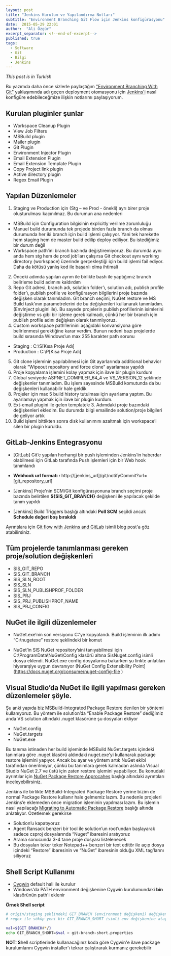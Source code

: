 ```yaml
---
layout: post
title: "Jenkins Kurulum ve Yapılandırma Notları"
subtitle: "Environment Branching Git Flow için Jenkins konfigürasyonu"
date:  2015-05-29 22:01
author:  "Ali Özgür"
excerpt_separator: <!--end-of-excerpt-->
published: true
tags: 
  - Software
  - Git
  - Bilgi
  - Jenkins
---
```

*This post is in Turkish*

Bu yazımda daha önce sizlerle paylaştığım ["Environment Branching With Git"](http://aliozgur.net/2015/05/13/bilgi-softdev-git-workflow/) yaklaşımında adı geçen deployment otomasyonu için
[Jenkins'i](https://jenkins-ci.org/) nasıl konfigüre edebileceğmize ilişkin notlarımı paylaşıyorum.

<!--end-of-excerpt-->

## Kurulan pluginler şunlar

* Workspace Cleanup Plugin
* View Job Filters
* MSBuild plugin
* Mailer plugin
* Git Plugin
* Environment Injector Plugin
* Email Extension Plugin
* Email Extension Template Plugin
* Copy Project link plugin
* Active directory plugin
* Regex Email Plugin

## Yapılan Düzenlemeler

1. Staging ve Production için (Stg – ve Prod - önekli) ayrı birer proje oluşturulması kaçınılmaz. Bu durumun ana nedenleri
 * MSBuild için Configuration bilgisinin explicitly verilme zorunluluğu
 * Manuel build durumunda tek projede birden fazla branch da olması durumunda her iki branch için build işlemi çalışıyor. Yani tek harekette hem staging hem de master build edilip deploy ediliyor. Bu istediğimiz bir durum değil 
 * Workspace path’ini branch bazında değiştiremiyoruz. Bu durumda aynı anda hem stg hem de prod job’ları çalışırsa Git checkout aynı working directory (workspace) üzerinde gerçekleştiği için build işlemi fail ediyor. Daha da kötüsü yanlış kod ile başarılı olma ihtimali
2. Önceki adımda yapılan ayrım ile birlikte bash ile yaptığımız branch belirleme build adımını kaldırdım
3. Repo Git adresi, branch adı, solution folder’ı, solution adı, publish profile folder’ı, publish profile ve konfigürasyon bilgilerini proje bazında değişken olarak tanımladım. Git branch seçimi, NuGet restore ve MS Build task’ının parametrelerini de bu değişkenleri kullanarak tanımladım. (EnvInject plugini ile). Bu sayede projelerin publish profillerinin isimlerini değiştirme vs gibi bir işleme gerek kalmadı, çünkü her bir branch için publish profile adını değişken olarak tanımlıyoruz.
4. Custom workspace path’lerinini aşağıdaki konvansiyona göre belirlenmesi gerektiğine karar verdim. Bunun nedeni bazı projelerde build sırasında Windows’un max 255 karakter path sorunu
 * Staging : C:\S\[Kısa Proje Adı]
 * Production : C:\P\[Kısa Proje Adı]
5. Git clone işleminin yapılabilmesi için Git ayarlarında additional behavior olarak ”Wipeout repository and force clone” ayarlaması yapıldı
6. Proje kopyalama işlemini kolay yapmak için  ilave bir plugin kurdum
7. Global seviyede ASPNET_COMPILER_64_4 ve VS_VERSION_12 şeklinde değişkenler tanımladım. Bu işlem sayesinde MSBuild komutunda da bu değişkenleri kullanabilir hale geldik
8. Projeler için max 5 build history tutulması için ayarlama yaptım. Bu ayarlamayı yapmak için ilave bir plugin kurdum.
9. Ext-email plugini ile gelen template’e 3. Adımdaki proje bazındaki değişkenleri ekledim. Bu durumda bilgi emailinde solution/proje bilgileri de geliyor artık
10. Build işlemi bittikten sonra disk kullanımını azaltmak için workspace’i silen bir plugin kuruldu. 

## GitLab-Jenkins Entegrasyonu

* [GitLab] Git’e yapılan herhangi bir push işleminden Jenkins’in haberdar olabilmesi için GitLab tarafında Push işlemleri için bir Web hook tanımlandı

 * **Webhook url formatı :** http://[jenkins_url]/git/notifyCommit?url=[git_repository_url]
  
* [Jenkins] Proje'nin SCM/Git konfigürasyonuna branch seçimi proje bazında belirtilen **${SIS_GIT_BRANCH}** değişkeni ile yapılacak şekilde tanım yapıldı
* [Jenkins] Build Triggers başlığı altındaki **Poll SCM** seçildi ancak **Schedule değeri boş bırakıldı** 

Ayrıntılara için [Git flow with Jenkins and GitLab](http://juristr.com/blog/2014/01/git-flow-jenkins-gitlab/) isimli blog post'a göz atabilirsiniz.

## Tüm projelerde tanımlanması gereken proje/solution değişkenleri

* SIS_GIT_REPO
* SIS_GIT_BRANCH
* SIS_SLN_ROOT
* SIS_SLN
* SIS_SLN_PUBLISHPROF_FOLDER
* SIS_PRJ
* SIS_PRJ_PUBLISHPROF_NAME
* SIS_PRJ_CONFIG

## NuGet ile ilgili düzenlemeler
* NuGet.exe’nin son versiyonu C:’ye kopyalandı. Build işleminin ilk adımı “C:\nugetexe” restore <Solution> şeklindeki bir komut

* NuGet’in SIS NuGet repository’sini tanıyabilmesi için C:\ProgramData\NuGet\Config klasörü altına SisNuget.config isimli dosya eklendi. NuGet.exe config dosyalarına bakarken şu linkte anlatılan hiyerarşiye uygun davranıyor (NuGet Config Extensibility Point](https://docs.nuget.org/consume/nuget-config-file )

## Visual Studio’da NuGet ile ilgili yapılması gereken düzenlemeler şöyle.
Şu anki yapıda biz MSBuild-Integrated Package Restore denilen bir yöntemi kullanıyoruz. Bu yöntem ile solution’da “Enable Package Restore” dediğimiz anda VS solution altındaki .nuget klasörüne şu dosyaları ekliyor

* NuGet.config
* NuGet.targets
* NuGet.exe

Bu tanıma istinaden her build işleminde MSBuild NuGet.targets içindeki tanımlara göre .nuget klasörü aldındaki nuget.exe’yi kullanarak package restore işlemini yapıyor. Ancak bu ayar ve yöntem artık NuGet ekibi tarafından önerilmiyor, çünkü bu tanımlara gerek kalmadan aslında Visual Studio NuGet 2.7 ve üstü için zaten restore işlemini yapabiliyor. Bu konudaki ayrıntılar için [NuGet Package Restore Approcahes]( https://docs.nuget.org/consume/package-restore) başlığı altındaki ayrıntıları inceleyebilirsiniz.

Jenkins ile birlikte MSBuild-Integrated Package Restore yerine bizim de normal Package Restore kullanır hale gelmemiz lazım. Bu nedenle projeleri Jenkins’e eklemeden önce migration işleminin yapılması lazım. Bu işlemin nasıl yapılacağı  [Migrating to Automatic Package Restore]( https://docs.nuget.org/Consume/Package-Restore/Migrating-to-Automatic-Package-Restore) başlığı altında anlatılıyor. Özetlemek gerekirse

* Solution’u kapatıyoruz
* Agent Ransack benzeri bir tool ile solution’un root’undan başlayarak sadece csproj dosyalarında “Nuget” ibaresini aratıyoruz
* Arama sonucunda 3-4 tane proje dosyası listelenecek
* Bu dosyaları teker teker Notepad++ benzeri bir text editör ile açıp dosya içindeki “Restore” ibaresinin ve “NuGet” ibaresinin olduğu XML tag’larını siliyoruz

## Shell Script Kullanımı
* [Cygwin](https://www.cygwin.com/) default hali ile kurulur
* Windows'da PATH environment değişkenine Cygwin kurulumundaki **bin** klasörünün path'i eklenir

**Örnek Shell script**

```bash
# origin/staging şeklindeki GIT_BRANCH (environment değişkeni) değişkenininden "staging" ibaresini 
# regex ile söküp yeni bir GIT_BRANCH_SHORT isimli env değişkenine atayan shell scripti

val=${GIT_BRANCH#*/}
echo GIT_BRANCH_SHORT=$val > git-branch-short.properties

```

**NOT: S**hell scriptlerinde kullanacağınız koda göre Cygwin'e ilave package kurulumlarını Cygwin installer'ı tekrar çalıştırarak kurmanız gerekebilir

